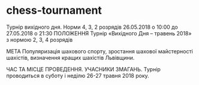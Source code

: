 # chess-tournament
Турнір вихідного дня. Норми 4, 3, 2 розрядів
26.05.2018 о 10:00 до 27.05.2018 о 21:30
ПОЛОЖЕННЯ
Турнір «Вихідного Дня – травень 2018»
з нормою 2, 3, 4 розрядів

МЕТА
Популяризація шахового спорту, зростання шахової майстерності шахістів, визначення кращих шахістів Львівщини.

ЧАС ТА МІСЦЕ ПРОВЕДЕННЯ. УЧАСНИКИ ЗМАГАНЬ.
Турнір проводиться в суботу і неділю 26-27 травня 2018 року.
